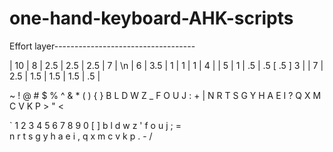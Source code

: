 # one-hand-keyboard-AHK-scripts
Effort layer-----------------------------------

|  10  |    8  |  2.5  |  2.5  | 2.5 |   7  | \n
|   6   |  3.5 |    1   |    1   |   1   |   4  |
|   5   |    1  |   .5   |   .5   [   .5  ]   3  |
|   7   | 2.5  |  1.5  | 1.5  |  1.5 |  .5  |

~ ! @ # $ %  ^ & * ( ) { }
  B L D W Z  _ F O U J : + |
  N R T S G  Y H A E I ?
  Q X M C V  K P > " <

` 1 2 3 4 5  6 7 8 9 0 [ ]
  b l d w z  ' f o u j ; = \
  n r t s g  y h a e i ,
  q x m c v  k p . - /

